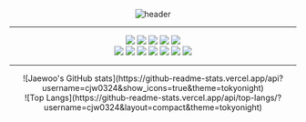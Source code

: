 <div align='center'>

![header](https://capsule-render.vercel.app/api?type=venom&color=gradient&CustomColorList=0,2,2,5&height=300&section=header&text=Jaewoo's%20GitHub&fontSize=90&fontColor=111111)

<hr/>

<div>
<img src="https://img.shields.io/badge/react-black?style=flat&logo=React&logoColor=61DAFB"/>
<img src="https://img.shields.io/badge/python-black?style=flat&logo=Python&logoColor=3776AB"/>
<img src="https://img.shields.io/badge/javascript-black?style=flat&logo=Javascript&logoColor=F7DF1E"/>
<img src="https://img.shields.io/badge/flask-white?style=flat&logo=Flask&logoColor=000000"/>
<img src="https://img.shields.io/badge/spring-black?style=flat&logo=Spring&logoColor=6DB33F"/>
</div>
<div>
<img src="https://img.shields.io/badge/django-black?style=flat&logo=Django&logoColor=092E20"/>
<img src="https://img.shields.io/badge/html5-black?style=flat&logo=HTML5&logoColor=E34F26"/>
<img src="https://img.shields.io/badge/c-black?style=flat&logo=C&logoColor=A8B9CC"/>
<img src="https://img.shields.io/badge/amazonec2-black?style=flat&logo=Amazon%20EC2&logoColor=FF9900"/>
<img src="https://img.shields.io/badge/amazons3-black?style=flat&logo=Amazon%20S3&logoColor=569A31"/>
<img src="https://img.shields.io/badge/mysql-black?style=flat&logo=MySQL%20S3&logoColor=4479A1"/>
<img src="https://img.shields.io/badge/slack-black?style=flat&logo=Amazon%20S3&logoColor=4A154B"/>
</div>

<hr/>

<div>
![Jaewoo's GitHub stats](https://github-readme-stats.vercel.app/api?username=cjw0324&show_icons=true&theme=tokyonight)
</div>
<div>
![Top Langs](https://github-readme-stats.vercel.app/api/top-langs/?username=cjw0324&layout=compact&theme=tokyonight)
</div>

</div>
